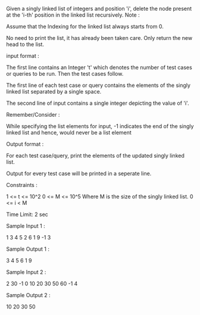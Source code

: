 Given a singly linked list of integers and position 'i', delete the node present at the 'i-th' position in the linked list recursively.
 Note :

Assume that the Indexing for the linked list always starts from 0.

No need to print the list, it has already been taken care. Only return the new head to the list.

 input format :

The first line contains an Integer 't' which denotes the number of test cases or queries to be run. Then the test cases follow.

The first line of each test case or query contains the elements of the singly linked list separated by a single space.

The second line of input contains a single integer depicting the value of 'i'.

Remember/Consider :

While specifying the list elements for input, -1 indicates the end of the singly linked list and hence, would never be a list element

Output format :

For each test case/query, print the elements of the updated singly linked list.

Output for every test case will be printed in a seperate line.

Constraints :

1 <= t <= 10^2
0 <= M <= 10^5
Where M is the size of the singly linked list.
0 <= i < M

Time Limit:  2 sec

Sample Input 1 :

1
3 4 5 2 6 1 9 -1
3

Sample Output 1 :

3 4 5 6 1 9

Sample Input 2 :

2
30 -1
0
10 20 30 50 60 -1
4

Sample Output 2 :

10 20 30 50 

